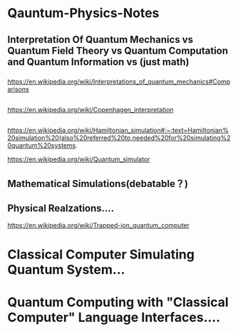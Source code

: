 # Qauntum-Physics-Notes


##  Interpretation Of Quantum Mechanics vs Quantum Field Theory vs Quantum Computation and Quantum Information vs (just math)


###

https://en.wikipedia.org/wiki/Interpretations_of_quantum_mechanics#Comparisons

##

https://en.wikipedia.org/wiki/Copenhagen_interpretation

##

https://en.wikipedia.org/wiki/Hamiltonian_simulation#:~:text=Hamiltonian%20simulation%20(also%20referred%20to,needed%20for%20simulating%20quantum%20systems.

https://en.wikipedia.org/wiki/Quantum_simulator

## Mathematical Simulations(debatable？)

##


## Physical Realzations....

https://en.wikipedia.org/wiki/Trapped-ion_quantum_computer

# Classical Computer Simulating Quantum System...


# Quantum Computing with "Classical Computer" Language Interfaces....


